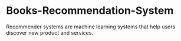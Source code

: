 # Books-Recommendation-System
Recommender systems are machine learning systems that help users discover new product and services. 
